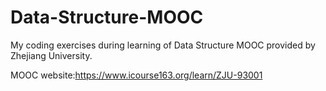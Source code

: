# Data-Structure-MOOC

My coding exercises during learning of Data Structure MOOC provided by Zhejiang University.

MOOC website:https://www.icourse163.org/learn/ZJU-93001
